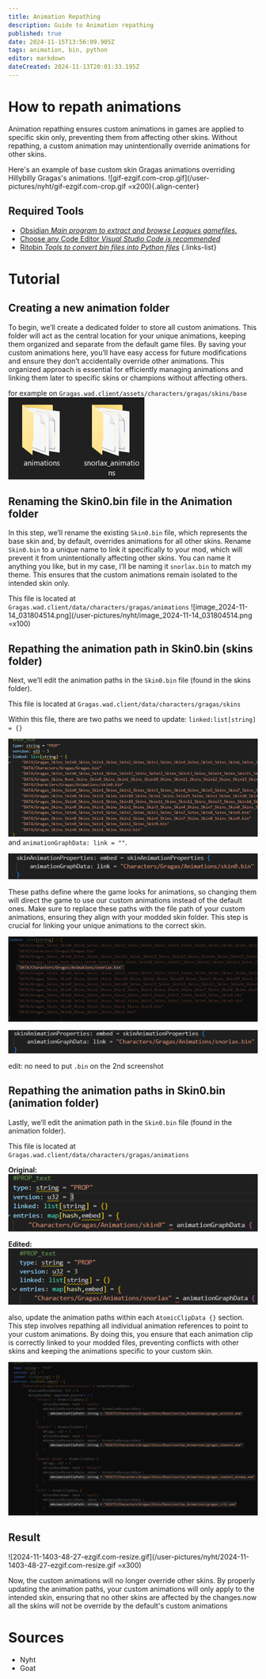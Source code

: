 ```yaml
---
title: Animation Repathing
description: Guide to Animation repathing 
published: true
date: 2024-11-15T13:56:09.905Z
tags: animation, bin, python
editor: markdown
dateCreated: 2024-11-13T20:01:33.195Z
---
```


# How to repath animations
Animation repathing ensures custom animations in games are applied to specific skin only, preventing them from affecting other skins. Without repathing, a custom animation may unintentionally override animations for other skins.

Here's an example of base custom skin Gragas animations overriding Hillybilly Gragas's animations.
![gif-ezgif.com-crop.gif](/user-pictures/nyht/gif-ezgif.com-crop.gif =x200){.align-center}

## Required Tools
-   [Obsidian *Main program to extract and browse Leagues gamefiles.*](/core-guides/tools/obsidian)
- [Choose any Code Editor *Visual Studio Code is recommended*](/core-guides/tools#code-bin-editing)
- [Ritobin *Tools to convert bin files into Python files*](/core-guides/tools/rito-bin)
{.links-list}

# Tutorial

## Creating a new animation folder
To begin, we’ll create a dedicated folder to store all custom animations. This folder will act as the central location for your unique animations, keeping them organized and separate from the default game files. By saving your custom animations here, you’ll have easy access for future modifications and ensure they don’t accidentally override other animations. This organized approach is essential for efficiently managing animations and linking them later to specific skins or champions without affecting others.

for example on `Gragas.wad.client/assets/characters/gragas/skins/base`
![image_2024-11-14_030547323.png](/user-pictures/nyht/image_2024-11-14_030547323.png)

## Renaming the Skin0.bin file in the Animation folder
In this step, we’ll rename the existing `Skin0.bin` file, which represents the base skin and, by default, overrides animations for all other skins. Rename `Skin0.bin` to a unique name to link it specifically to your mod, which will prevent it from unintentionally affecting other skins. You can name it anything you like, but in my case, I’ll be naming it `snorlax.bin` to match my theme. This ensures that the custom animations remain isolated to the intended skin only.

This file is located at `Gragas.wad.client/data/characters/gragas/animations`
![image_2024-11-14_031804514.png](/user-pictures/nyht/image_2024-11-14_031804514.png =x100)

## Repathing the animation path in Skin0.bin (skins folder)
Next, we’ll edit the animation paths in the `Skin0.bin` file (found in the skins folder). 

This file is located at 
`Gragas.wad.client/data/characters/gragas/skins`

Within this file, there are two paths we need to update: 
`linked:list[string] = {}`

![image_2024-11-14_033218583.png](/user-pictures/nyht/image_2024-11-14_033218583.png)
and `animationGraphData: link = ""`.

![image_2024-11-14_033336722.png](/user-pictures/nyht/image_2024-11-14_033336722.png)


These paths define where the game looks for animations, so changing them will direct the game to use our custom animations instead of the default ones. Make sure to replace these paths with the file path of your custom animations, ensuring they align with your modded skin folder. This step is crucial for linking your unique animations to the correct skin.

![image_2024-11-14_033612231.png](/user-pictures/nyht/image_2024-11-14_033612231.png)

![image_2024-11-14_033807720.png](/user-pictures/nyht/image_2024-11-14_033807720.png)

edit: no need to put `.bin` on the 2nd screenshot


## Repathing the animation paths in Skin0.bin (animation folder)
Lastly, we’ll edit the animation path in the `Skin0.bin` file (found in the animation folder). 

This file is located at 
`Gragas.wad.client/data/characters/gragas/animations`

**Original:**
![image_2024-11-14_034252811.png](/user-pictures/nyht/image_2024-11-14_034252811.png)

**Edited:**
![image_2024-11-14_034438953.png](/user-pictures/nyht/image_2024-11-14_034438953.png)


also, update the animation paths within each `AtomicClipData {}` section. This step involves repathing all individual animation references to point to your custom animations. By doing this, you ensure that each animation clip is correctly linked to your modded files, preventing conflicts with other skins and keeping the animations specific to your custom skin.

![image_2024-11-14_040854007.png](/user-pictures/nyht/image_2024-11-14_040854007.png)

## Result
![2024-11-1403-48-27-ezgif.com-resize.gif](/user-pictures/nyht/2024-11-1403-48-27-ezgif.com-resize.gif =x300)

Now, the custom animations will no longer override other skins. By properly updating the animation paths, your custom animations will only apply to the intended skin, ensuring that no other skins are affected by the changes.now all the skins will not be override by the default's custom animations

# Sources
- Nyht
- Goat 